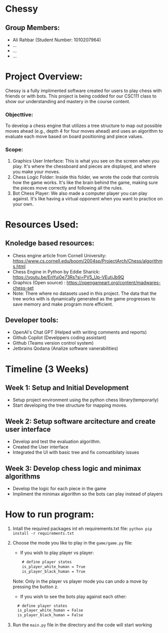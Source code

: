 # Chessy

## Group Members:
- Ali Rahbar (Student Number: 1010207964)
- ...
- ...
- ...

# Project Overview:

Chessy is a fully implimented software created for users to play chess with friends or with bots. This project is being codded for our CSC111 class to show our understanding and mastery in the course content. 

### Objecttive:
To develop a chess engine that utilizes a tree structure to map out possible moves ahead (e.g., depth 4 for four moves ahead) and uses an algorithm to evaluate each move based on board positioning and piece values. 

### Scope:

1. Graphics User Interface: This is what you see on the screen when you play. It's where the chessboard and pieces are displayed, and where you make your moves.
2. Chess Logic Folder: Inside this folder, we wrote the code that controls how the game works. It's like the brain behind the game, making sure the pieces move correctly and following all the rules.
3. Bot Chess Player: We also made a computer player you can play against. It's like having a virtual opponent when you want to practice on your own.


# Resources Used:
## Knoledge based resources:
- Chess engine article from Cornell University: https://www.cs.cornell.edu/boom/2004sp/ProjectArch/Chess/algorithms.html
- Chess Engine in Python by Eddie Sharick: https://youtu.be/EnYui0e73Rs?si=PV5_Up-VEutjJb9Q
- Graphics (Open source) : https://opengameart.org/content/madwares-chess-set
- Note: There where no datasets used in this project. The data that the tree works with is dynamically generated as the game progresses to save memory and make program more efficient.
## Developer tools:
- OpenAI's Chat GPT (Helped with writing comments and reports)
- Github Copilot (Develppers coding assistant)
- Github (Teams version control system)
- Jetbrains Qodana (Analize software vanerabilities)

# Timeline (3 Weeks)

## Week 1: Setup and Initial Development
- Setup project environment using the python chess library(temporarly)
- Start developing the tree structure for mapping moves.
## Week 2: Setup software arcitecture and create user interface
- Develop and test the evaluation algorithm.
- Created the User interface
- Integrated the UI with basic tree and fix comoatibilaty issues
## Week 3: Develop chess logic and minimax algorithms
- Develop the logic for each piece in the game
- Impliment the minimax algorithm so the bots can play instead of players

# How to run program:
1. Intall the required packages int eh requirements.txt file:
   ```python pip install -r requirements.txt```

2. Choose the mode you like to play in the `game/game.py` file:
   - If you wish to play player vs player:
   ```css
       # define player states
       is_player_white_human = True
       is_player_black_human = True
   ```
   Note: Only in the player vs player mode you can undo a move by pressing the button z.
   - If you wish to see the bots play against each other:
    ```css
      # define player states
      is_player_white_human = False
      is_player_black_human = False
    ```

3. Run the `main.py` file in the directory and the code will start working




